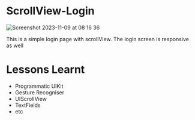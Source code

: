 # ScrollView-Login
![Screenshot 2023-11-09 at 08 16 36](https://github.com/carrington-manyuchi/ScrollView-Login/assets/60835640/889d1828-bc8f-4eda-9319-b531b45da6bf)

This is a simple login page  with scrollView.  The login screen is responsive as well

# Lessons Learnt
- Programmatic UIKit
- Gesture Recogniser
- UIScrollView
- TextFields
- etc
